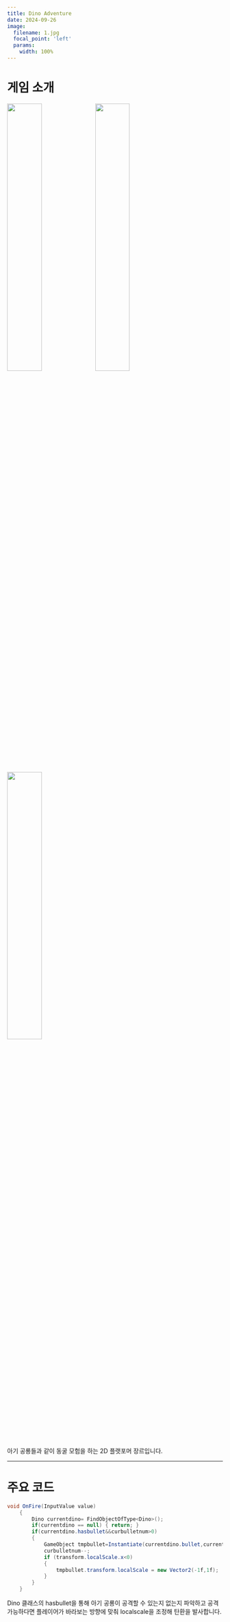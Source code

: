 ```yaml
---
title: Dino Adventure
date: 2024-09-26
image:
  filename: 1.jpg
  focal_point: 'left'
  params:
    width: 100%
---
```



# 게임 소개
<img src="https://velog.velcdn.com/images/idok/post/7b794c0f-9727-4e4c-9372-a93e349cf428/image.png" width="40%">

<img src="https://velog.velcdn.com/images/idok/post/5bba1ad5-c914-4f20-a370-264e8062b639/image.png" width="40%">

<img src="https://velog.velcdn.com/images/idok/post/fd91ebd7-34b4-474e-9db6-c2e0ce382ff8/image.png" width="40%">



아기 공룡들과 같이 동굴 모험을 하는 2D 플랫포머 장르입니다.

---
# 주요 코드
```C#
void OnFire(InputValue value)
    {
        Dino currentdino= FindObjectOfType<Dino>();
        if(currentdino == null) { return; }
        if(currentdino.hasbullet&&curbulletnum>0)
        {
            GameObject tmpbullet=Instantiate(currentdino.bullet,currentdino.gunpos.position, transform.rotation);
            curbulletnum--;
            if (transform.localScale.x<0)
            {
                tmpbullet.transform.localScale = new Vector2(-1f,1f);
            }   
        }
    }
```
Dino 클래스의 hasbullet을 통해 아기 공룡이 공격할 수 있는지 없는지 파악하고 공격 가능하다면
플레이어가 바라보는 방향에 맞춰 localscale을 조정해 탄환을 발사합니다.

